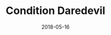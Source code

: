 ---
title: "Condition Daredevil"
date: "2018-05-16"
group: "Good Builds"
role: "Damage"
profession: "Thief"
specialization: "Daredevil"
benchmark: { small: { dps: 32190, by: "Derpy Moa [SC]", youtube: "4xw2Vp2yZ54" }}
released: false
---
